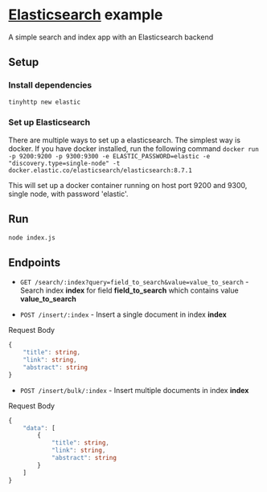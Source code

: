 # [Elasticsearch](https://www.elastic.co/elasticsearch/) example

A simple search and index app with an Elasticsearch backend

## Setup

### Install dependencies

```sh
tinyhttp new elastic
```

### Set up Elasticsearch

There are multiple ways to set up a elasticsearch. The simplest way is docker. If you have docker installed, run the following command `docker run -p 9200:9200 -p 9300:9300 -e ELASTIC_PASSWORD=elastic -e "discovery.type=single-node" -t docker.elastic.co/elasticsearch/elasticsearch:8.7.1`

This will set up a docker container running on host port 9200 and 9300, single node, with password 'elastic'.

## Run

```sh
node index.js
```

## Endpoints

- `GET /search/:index?query=field_to_search&value=value_to_search` - Search index **index** for field **field_to_search** which contains value **value_to_search**

- `POST /insert/:index` - Insert a single document in index **index**

Request Body

```typescript
{
    "title": string,
    "link": string,
    "abstract": string
}
```

- `POST /insert/bulk/:index` - Insert multiple documents in index **index**

Request Body

```typescript
{
    "data": [
        {
            "title": string,
            "link": string,
            "abstract": string
        }
    ]
}
```
